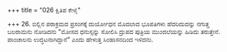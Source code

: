 +++
title = "026 ಕ್ಷಿತಿಪ ಕೇಳೈ"

+++
26. ಬಿಲ್ಲಿನ ಪರಾಕ್ರಮದ ಪ್ರಸಂಗಕ್ಕೆ ದುರ್ಯೋಧನ ಮೊದಲಾದ ಭೂಪತಿಗಳು ಹೆದರಿದುದನ್ನು ನಗುತ್ತ ಬಲರಾಮನು ನೋಡಿದನು "ಮೋಸದ ಧನುಸ್ಸನ್ನು ಸೋಲಿಸಿ ದ್ರುಪದ ಪುತ್ರಿಯ ಮುಂದಲೆಯನ್ನು ಹಿಡಿದು ತರುತ್ತೇನೆ. ಪಾಂಚಾಲನು ಉದ್ಧಟನಾಗಿದ್ದಾನೆ" ಎಂದು ಹೇಳುತ್ತ ಸಿಂಹಾಸನದಿಂದ ಇಳಿದನು.